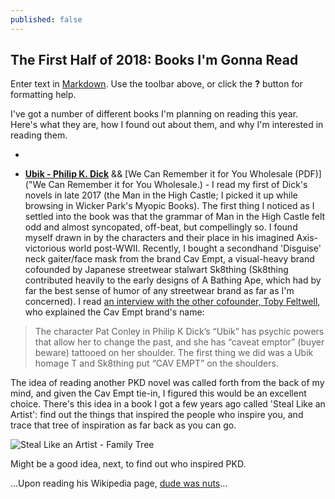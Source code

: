 ```yaml
---
published: false
---
```

## The First Half of 2018: Books I'm Gonna Read

Enter text in [Markdown](http://daringfireball.net/projects/markdown/). Use the toolbar above, or click the **?** button for formatting help.

I've got a number of different books I'm planning on reading this year. Here's what they are, how I found out about them, and why I'm interested in reading them.

- 

- [**Ubik - Philip K. Dick**](https://www.amazon.com/Ubik-Philip-K-Dick/dp/0547572298) && [We Can Remember it for You Wholesale (PDF)]("We Can Remember it for You Wholesale.) - I read my first of Dick's novels in late 2017 (the Man in the High Castle; I picked it up while browsing in Wicker Park's Myopic Books). The first thing I noticed as I settled into the book was that the grammar of Man in the High Castle felt odd and almost syncopated, off-beat, but compellingly so. I found myself drawn in by the characters and their place in his imagined Axis-victorious world post-WWII. Recently, I bought a secondhand 'Disguise' neck gaiter/face mask from the brand Cav Empt, a visual-heavy brand cofounded by Japanese streetwear stalwart Sk8thing (Sk8thing contributed heavily to the early designs of A Bathing Ape, which had by far the best sense of humor of any streetwear brand as far as I'm concerned). I read [an interview with the other cofounder, Toby Feltwell](http://www.dazeddigital.com/fashion/article/31437/1/cav-empt-discuss-streetwear-grime-and-anonymity), who explained the Cav Empt brand's name: 

> The character Pat Conley in Philip K Dick’s “Ubik” has psychic powers that allow her to change the past, and she has “caveat emptor” (buyer beware) tattooed on her shoulder. The first thing we did was a Ubik homage T and Sk8thing put “CAV EMPT” on the shoulders.

The idea of reading another PKD novel was called forth from the back of my mind, and given the Cav Empt tie-in, I figured this would be an excellent choice. There's this idea in a book I got a few years ago called 'Steal Like an Artist': find out the things that inspired the people who inspire you, and trace that tree of inspiration as far back as you can go.

![Steal Like an Artist - Family Tree]({{site.baseurl}}/_posts/steal_like_artist_family_tree.jpg)

Might be a good idea, next, to find out who inspired PKD. 

...Upon reading his Wikipedia page, [dude was nuts](https://en.wikipedia.org/wiki/Philip_K._Dick#Paranormal_experiences_and_mental_health_issues)...



